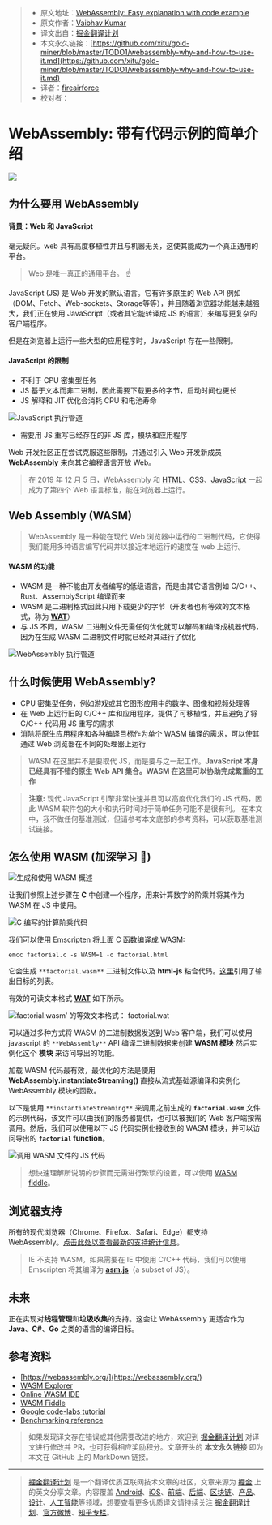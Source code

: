 > * 原文地址：[WebAssembly: Easy explanation with code example](https://medium.com/front-end-weekly/webassembly-why-and-how-to-use-it-2a4f95c8148f)
> * 原文作者：[Vaibhav Kumar](https://medium.com/@vaibhav_kumar)
> * 译文出自：[掘金翻译计划](https://github.com/xitu/gold-miner)
> * 本文永久链接：[https://github.com/xitu/gold-miner/blob/master/TODO1/webassembly-why-and-how-to-use-it.md](https://github.com/xitu/gold-miner/blob/master/TODO1/webassembly-why-and-how-to-use-it.md)
> * 译者：[fireairforce](https://github.com/fireairforce)
> * 校对者：

# WebAssembly: 带有代码示例的简单介绍

![](https://cdn-images-1.medium.com/max/2000/1*nXtCVLlUslu2_LjSAcOWbA.png)

## 为什么要用 WebAssembly

#### 背景：Web 和 JavaScript

毫无疑问。web 具有高度移植性并且与机器无关，这使其能成为一个真正通用的平台。

> Web 是唯一真正的通用平台。 ☝️

JavaScript (JS) 是 Web 开发的默认语言。它有许多原生的 Web API 例如（DOM、Fetch、Web-sockets、Storage等等），并且随着浏览器功能越来越强大，我们正在使用 JavaScript（或者其它能转译成 JS 的语言）来编写更复杂的客户端程序。

但是在浏览器上运行一些大型的应用程序时，JavaScript 存在一些限制。

#### JavaScript 的限制

* 不利于 CPU 密集型任务
* JS 基于文本而非二进制，因此需要下载更多的字节，启动时间也更长
* JS 解释和 JIT 优化会消耗 CPU 和电池寿命

![JavaScript 执行管道](https://cdn-images-1.medium.com/max/4350/1*76S11i2-OTBF34xG8ohwng@2x.png)

* 需要用 JS 重写已经存在的非 JS 库，模块和应用程序

Web 开发社区正在尝试克服这些限制，并通过引入 Web 开发新成员 **WebAssembly** 来向其它编程语言开放 Web。

> 在 2019 年 12 月 5 日，WebAssembly 和 [HTML](https://en.wikipedia.org/wiki/HTML)、[CSS](https://en.wikipedia.org/wiki/CSS)、[JavaScript](https://en.wikipedia.org/wiki/JavaScript) 一起成为了第四个 Web 语言标准，能在浏览器上运行。

## Web Assembly (WASM)

> WebAssembly 是一种能在现代 Web 浏览器中运行的二进制代码，它使得我们能用多种语言编写代码并以接近本地运行的速度在 web 上运行。

#### WASM 的功能

* WASM 是一种不能由开发者编写的低级语言，而是由其它语言例如 C/C++、Rust、AssemblyScript 编译而来
* WASM 是二进制格式因此只用下载更少的字节（开发者也有等效的文本格式，称为 [**WAT**](https://developer.mozilla.org/en-US/docs/WebAssembly/Understanding_the_text_format)）
* 与 JS 不同，WASM 二进制文件无需任何优化就可以解码和编译成机器代码，因为在生成 WASM 二进制文件时就已经对其进行了优化

![WebAssembly 执行管道](https://cdn-images-1.medium.com/max/3712/1*5KOcPw-Jm0b2T66XepU3TQ@2x.png)

## 什么时候使用 WebAssembly?

* CPU 密集型任务，例如游戏或其它图形应用中的数学、图像和视频处理等
* 在 Web 上运行旧的 C/C++ 库和应用程序，提供了可移植性，并且避免了将 C/C++ 代码用 JS 重写的需求
* 消除将原生应用程序和各种编译目标作为单个 WASM 编译的需求，可以使其通过 Web 浏览器在不同的处理器上运行

> WASM 在这里并不是要取代 JS，而是要与之一起工作。**JavaScript 本身已经具有不错的原生 Web API 集合。WASM 在这里可以协助完成繁重的工作**

> **注意:**
现代 JavaScript 引擎非常快速并且可以高度优化我们的 JS 代码，因此 WASM 软件包的大小和执行时间对于简单任务可能不是很有利。
在本文中，我不做任何基准测试，但请参考本文底部的参考资料，可以获取基准测试链接。

## 怎么使用 WASM (加深学习 🤿)

![生成和使用 WASM 概述](https://cdn-images-1.medium.com/max/4128/1*tjXrX4_S_MM8AhA4NIZgfw@2x.png)

让我们参照上述步骤在 **C** 中创建一个程序，用来计算数字的阶乘并将其作为 WASM 在 JS 中使用。

![C 编写的计算阶乘代码](https://cdn-images-1.medium.com/max/2000/1*FxtyDbFijWofWEOcRtyJrQ.png)

我们可以使用 [Emscripten](https://emscripten.org/) 将上面 C 函数编译成 WASM:

```
emcc factorial.c -s WASM=1 -o factorial.html
```

它会生成 `**factorial.wasm**` 二进制文件以及 **html-js** 粘合代码。[这里](https://emscripten.org/docs/tools_reference/emcc.html#emcc-o-target)引用了输出目标的列表。

有效的可读文本格式 [**WAT**](https://developer.mozilla.org/en-US/docs/WebAssembly/Understanding_the_text_format) 如下所示。

![factorial.wasm’ 的等效文本格式： **factorial.wat**](https://cdn-images-1.medium.com/max/2384/1*odknwrBvAfktggSvpF2YEQ.png)

可以通过多种方式将 WASM 的二进制数据发送到 Web 客户端，我们可以使用 javascript 的 `**WebAssembly**` API 编译二进制数据来创建 **WASM 模块** 然后实例化这个 **模块** 来访问导出的功能。

加载 WASM 代码最有效，最优化的方法是使用 **WebAssembly.instantiateStreaming()** 直接从流式基础源编译和实例化 WebAssembly 模块的函数。

以下是使用 `**instantiateStreaming**` 来调用之前生成的 **`factorial.wasm`** 文件的示例代码，该文件可以由我们的服务器提供，也可以被我们的 Web 客户端按需调用。然后，我们可以使用以下 JS 代码实例化接收到的 WASM 模块，并可以访问导出的 **`factorial` function**。

![调用 WASM 文件的 JS 代码](https://cdn-images-1.medium.com/max/2524/1*To4yagUwccxkP4TXZE4P8g.png)

> 想快速理解所说明的步骤而无需进行繁琐的设置，可以使用 [WASM fiddle](https://wasdk.github.io/WasmFiddle)。

## 浏览器支持

所有的现代浏览器（Chrome、Firefox、Safari、Edge）都支持 WebAssembly。[点击此处以查看最新的支持统计信息](https://caniuse.com/#search=wasm)。

> IE 不支持 WASM。如果需要在 IE 中使用 C/C++ 代码，我们可以使用 Emscripten 将其编译为 [**asm.js**](http://asmjs.org/)（a subset of JS）。

## 未来

正在实现对**线程管理**和**垃圾收集**的支持。这会让 WebAssembly 更适合作为 **Java**、**C#**、**Go** 之类的语言的编译目标。

## 参考资料

* [https://webassembly.org/](https://webassembly.org/)
* [WASM Explorer](https://mbebenita.github.io/WasmExplorer/)
* [Online WASM IDE](https://webassembly.studio/)
* [WASM Fiddle](https://wasdk.github.io/WasmFiddle/)
* [Google code-labs tutorial](https://codelabs.developers.google.com/codelabs/web-assembly-intro/index.html)
* [Benchmarking reference](https://medium.com/@torch2424/webassembly-is-fast-a-real-world-benchmark-of-webassembly-vs-es6-d85a23f8e193)

> 如果发现译文存在错误或其他需要改进的地方，欢迎到 [掘金翻译计划](https://github.com/xitu/gold-miner) 对译文进行修改并 PR，也可获得相应奖励积分。文章开头的 **本文永久链接** 即为本文在 GitHub 上的 MarkDown 链接。

---

> [掘金翻译计划](https://github.com/xitu/gold-miner) 是一个翻译优质互联网技术文章的社区，文章来源为 [掘金](https://juejin.im) 上的英文分享文章。内容覆盖 [Android](https://github.com/xitu/gold-miner#android)、[iOS](https://github.com/xitu/gold-miner#ios)、[前端](https://github.com/xitu/gold-miner#前端)、[后端](https://github.com/xitu/gold-miner#后端)、[区块链](https://github.com/xitu/gold-miner#区块链)、[产品](https://github.com/xitu/gold-miner#产品)、[设计](https://github.com/xitu/gold-miner#设计)、[人工智能](https://github.com/xitu/gold-miner#人工智能)等领域，想要查看更多优质译文请持续关注 [掘金翻译计划](https://github.com/xitu/gold-miner)、[官方微博](http://weibo.com/juejinfanyi)、[知乎专栏](https://zhuanlan.zhihu.com/juejinfanyi)。
